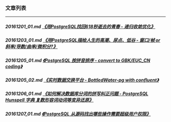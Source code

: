 ### 文章列表  
----  
##### 20161201_01.md   [《用PostgreSQL找回618秒逝去的青春 - 递归收敛优化》](20161201_01.md)  
##### 20161203_01.md   [《用PostgreSQL描绘人生的高潮、尿点、低谷 - 窗口/帧 or 斜率/导数/曲率/微积分?》](20161203_01.md)  
##### 20161205_01.md   [《PostgreSQL 按拼音排序 - convert to GBK/EUC_CN coding》](20161205_01.md)  
##### 20161205_02.md   [《实时数据交换平台 - BottledWater-pg with confluent》](20161205_02.md)  
##### 20161206_01.md   [《如何解决数据库分词的拼写纠正问题 - PostgreSQL Hunspell 字典 复数形容词动词等变异还原》](20161206_01.md)  
##### 20161207_01.md   [《PostgreSQL 从源码找出哪些操作需要超级用户权限》](20161207_01.md)  
